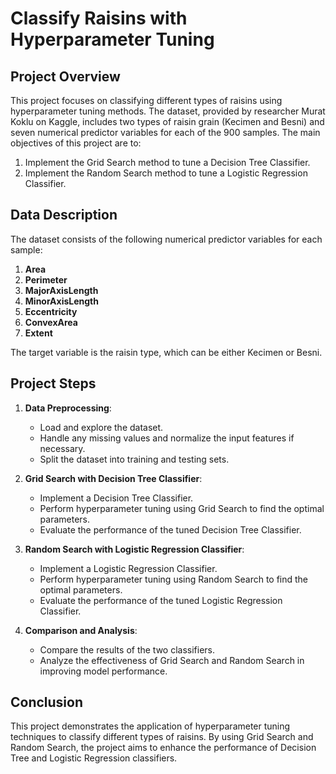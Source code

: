 # Classify Raisins with Hyperparameter Tuning

## Project Overview

This project focuses on classifying different types of raisins using hyperparameter tuning methods. The dataset, provided by researcher Murat Koklu on Kaggle, includes two types of raisin grain (Kecimen and Besni) and seven numerical predictor variables for each of the 900 samples. The main objectives of this project are to:

1. Implement the Grid Search method to tune a Decision Tree Classifier.
2. Implement the Random Search method to tune a Logistic Regression Classifier.

## Data Description

The dataset consists of the following numerical predictor variables for each sample:

1. **Area**
2. **Perimeter**
3. **MajorAxisLength**
4. **MinorAxisLength**
5. **Eccentricity**
6. **ConvexArea**
7. **Extent**

The target variable is the raisin type, which can be either Kecimen or Besni.

## Project Steps

1. **Data Preprocessing**:
   - Load and explore the dataset.
   - Handle any missing values and normalize the input features if necessary.
   - Split the dataset into training and testing sets.

2. **Grid Search with Decision Tree Classifier**:
   - Implement a Decision Tree Classifier.
   - Perform hyperparameter tuning using Grid Search to find the optimal parameters.
   - Evaluate the performance of the tuned Decision Tree Classifier.

3. **Random Search with Logistic Regression Classifier**:
   - Implement a Logistic Regression Classifier.
   - Perform hyperparameter tuning using Random Search to find the optimal parameters.
   - Evaluate the performance of the tuned Logistic Regression Classifier.

4. **Comparison and Analysis**:
   - Compare the results of the two classifiers.
   - Analyze the effectiveness of Grid Search and Random Search in improving model performance.

## Conclusion

This project demonstrates the application of hyperparameter tuning techniques to classify different types of raisins. By using Grid Search and Random Search, the project aims to enhance the performance of Decision Tree and Logistic Regression classifiers.
